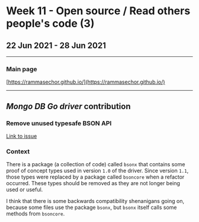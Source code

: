 # Week 11 - Open source / Read others people's code (3)

## 22 Jun 2021 - 28 Jun 2021

---

### Main page

[https://rammasechor.github.io/](https://rammasechor.github.io/)

---

## *Mongo DB Go driver* contribution

### Remove unused typesafe BSON API

[Link to issue](https://jira.mongodb.org/browse/GODRIVER-1953)

### Context

There is a package (a collection of code) called `bsonx` that contains some proof of concept types used in version `1.0` of the driver. Since version `1.1`, those types were replaced by a package called `bsoncore` when a refactor occurred. These types should be removed as they are not longer being used or useful.

I think that there is some backwards compatibility shenanigans going on, because some files use the package `bsonx`, but `bsonx` itself calls some methods from `bsoncore`.
